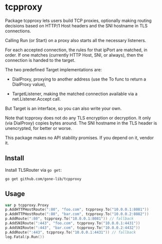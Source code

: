 # tcpproxy

Package tcpproxy lets users build TCP proxies, optionally making routing decisions based on HTTP/1 Host headers and the SNI hostname in TLS connections.

Calling Run (or Start) on a proxy also starts all the necessary listeners.

For each accepted connection, the rules for that ipPort are matched, in order. If one matches (currently HTTP Host, SNI, or always), then the connection is handed to the target.

The two predefined Target implementations are:

- DialProxy, proxying to another address (use the To func to return a DialProxy value),

- TargetListener, making the matched connection available via a net.Listener.Accept call.

But Target is an interface, so you can also write your own.

Note that tcpproxy does not do any TLS encryption or decryption. It only (via DialProxy) copies bytes around. The SNI hostname in the TLS header is unencrypted, for better or worse.

This package makes no API stability promises. If you depend on it, vendor it.

## Install

Install TLSRouter via `go get`:

```shell
go get github.com/gone-lib/tcpproxy
```

## Usage

```go
var p tcpproxy.Proxy
p.AddHTTPHostRoute(":80", "foo.com", tcpproxy.To("10.0.0.1:8081"))
p.AddHTTPHostRoute(":80", "bar.com", tcpproxy.To("10.0.0.2:8082"))
p.AddRoute(":80", tcpproxy.To("10.0.0.1:8081")) // fallback
p.AddSNIRoute(":443", "foo.com", tcpproxy.To("10.0.0.1:4431"))
p.AddSNIRoute(":443", "bar.com", tcpproxy.To("10.0.0.2:4432"))
p.AddRoute(":443", tcpproxy.To("10.0.0.1:4431")) // fallback
log.Fatal(p.Run())
```
